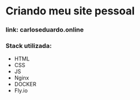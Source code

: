 # Criando meu site pessoal


### link: carloseduardo.online

### Stack utilizada:

- HTML
- CSS
- JS
- Nginx
- DOCKER
- Fly.io
